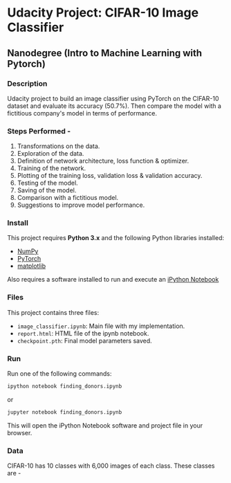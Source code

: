 
# Udacity Project: CIFAR-10 Image Classifier
## Nanodegree (Intro to Machine Learning with Pytorch)

### Description
Udacity project to build an image classifier using PyTorch on the CIFAR-10 dataset and evaluate its accuracy (50.7%). Then compare the model with a fictitious company's model in terms of performance.

### Steps Performed -
1. Transformations on the data.
2. Exploration of the data.
3. Definition of network architecture, loss function & optimizer.
4. Training of the network.
5. Plotting of the training loss, validation loss & validation accuracy.
6. Testing of the model.
7. Saving of the model.
8. Comparison with a fictitious model.
9. Suggestions to improve model performance.

### Install
This project requires **Python 3.x** and the following Python libraries installed:

- [NumPy](http://www.numpy.org/)
- [PyTorch](https://pytorch.org/)
- [matplotlib](http://matplotlib.org/)

Also requires a software installed to run and execute an [iPython Notebook](http://ipython.org/notebook.html)

### Files
This project contains three files:

- `image_classifier.ipynb`: Main file with my implementation.
- `report.html`: HTML file of the ipynb notebook.
- `checkpoint.pth`: Final model parameters saved.

### Run
Run one of the following commands:

```bash
ipython notebook finding_donors.ipynb
```  
or
```bash
jupyter notebook finding_donors.ipynb
```

This will open the iPython Notebook software and project file in your browser.

### Data
CIFAR-10 has 10 classes with 6,000 images of each class. These classes are -

